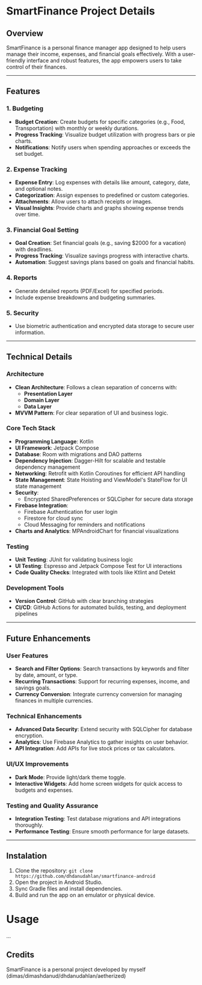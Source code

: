 # SmartFinance Project Details

## **Overview**
SmartFinance is a personal finance manager app designed to help users manage their income, expenses, and financial goals effectively. With a user-friendly interface and robust features, the app empowers users to take control of their finances.

---

## **Features**

### **1. Budgeting**
- **Budget Creation**: Create budgets for specific categories (e.g., Food, Transportation) with monthly or weekly durations.
- **Progress Tracking**: Visualize budget utilization with progress bars or pie charts.
- **Notifications**: Notify users when spending approaches or exceeds the set budget.

### **2. Expense Tracking**
- **Expense Entry**: Log expenses with details like amount, category, date, and optional notes.
- **Categorization**: Assign expenses to predefined or custom categories.
- **Attachments**: Allow users to attach receipts or images.
- **Visual Insights**: Provide charts and graphs showing expense trends over time.

### **3. Financial Goal Setting**
- **Goal Creation**: Set financial goals (e.g., saving $2000 for a vacation) with deadlines.
- **Progress Tracking**: Visualize savings progress with interactive charts.
- **Automation**: Suggest savings plans based on goals and financial habits.

### **4. Reports**
- Generate detailed reports (PDF/Excel) for specified periods.
- Include expense breakdowns and budgeting summaries.

### **5. Security**
- Use biometric authentication and encrypted data storage to secure user information.

---

## **Technical Details**

### **Architecture**
- **Clean Architecture**: Follows a clean separation of concerns with:
    - **Presentation Layer**
    - **Domain Layer**
    - **Data Layer**
- **MVVM Pattern**: For clear separation of UI and business logic.

### **Core Tech Stack**
- **Programming Language**: Kotlin
- **UI Framework**: Jetpack Compose
- **Database**: Room with migrations and DAO patterns
- **Dependency Injection**: Dagger-Hilt for scalable and testable dependency management
- **Networking**: Retrofit with Kotlin Coroutines for efficient API handling
- **State Management**: State Hoisting and ViewModel's StateFlow for UI state management
- **Security**:
    - Encrypted SharedPreferences or SQLCipher for secure data storage
- **Firebase Integration**:
    - Firebase Authentication for user login
    - Firestore for cloud sync
    - Cloud Messaging for reminders and notifications
- **Charts and Analytics**: MPAndroidChart for financial visualizations

### **Testing**
- **Unit Testing**: JUnit for validating business logic
- **UI Testing**: Espresso and Jetpack Compose Test for UI interactions
- **Code Quality Checks**: Integrated with tools like Ktlint and Detekt

### **Development Tools**
- **Version Control**: GitHub with clear branching strategies
- **CI/CD**: GitHub Actions for automated builds, testing, and deployment pipelines

---

## **Future Enhancements**

### **User Features**
- **Search and Filter Options**: Search transactions by keywords and filter by date, amount, or type.
- **Recurring Transactions**: Support for recurring expenses, income, and savings goals.
- **Currency Conversion**: Integrate currency conversion for managing finances in multiple currencies.

### **Technical Enhancements**
- **Advanced Data Security**: Extend security with SQLCipher for database encryption.
- **Analytics**: Use Firebase Analytics to gather insights on user behavior.
- **API Integration**: Add APIs for live stock prices or tax calculators.

### **UI/UX Improvements**
- **Dark Mode**: Provide light/dark theme toggle.
- **Interactive Widgets**: Add home screen widgets for quick access to budgets and expenses.

### **Testing and Quality Assurance**
- **Integration Testing**: Test database migrations and API integrations thoroughly.
- **Performance Testing**: Ensure smooth performance for large datasets.

---

## Instalation
1. Clone the repository:
`git clone https://github.com/dhdanudahlan/smartfinance-android`
2. Open the project in Android Studio.
3. Sync Gradle files and install dependencies.
4. Build and run the app on an emulator or physical device.

# Usage
...

## Credits
SmartFinance is a personal project developed by myself (dimas/dimashdanud/dhdanudahlan/aetherized)
